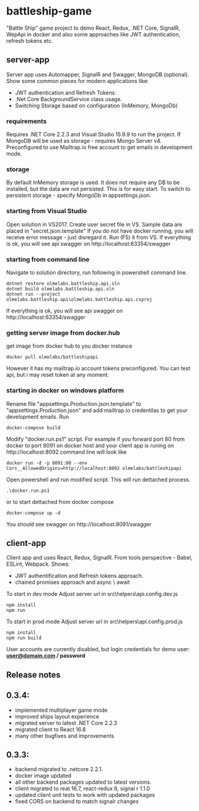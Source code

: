 # battleship-game
"Battle Ship" game project to demo React, Redux, .NET Core, SignalR, WepApi in docker and also some approaches like JWT authentication, refresh tokens etc.

## server-app
Server app uses Automapper, SignalR and Swagger, MongoDB (optional).
Show some common pieces for modern applications like:
 - JWT authentication and Refresh Tokens.
 - .Net Core BackgroundService class usage.
 - Switching Storage based on configuration (InMemory, MongoDb)

### requirements
Requires .NET Core 2.2.3 and Visual Studio 15.9.9 to run the project. 
If MongoDB will be used as storage - requires Mongo Server v4.
Preconfigured to use Mailtrap.io free account to get emails in development mode.

### storage
By default InMemory storage is used. It does not require any DB to be installed, but the data are not persisted.
This is for easy start. To switch to persistent storage - specify MongoDb in appsettings.json.

### starting from Visual Studio
Open solution in VS2017. 
Create user secret file in VS. Sample data are placed in "secret.json.template" 
If you do not have docker running, you will receive error message - just disregard it.
Run (F5) it from VS.
If everything is ok, you will see api swagger on http://localhost:63354/swagger

### starting from command line
Navigate to solution directory, run following in powershell command line.
```
dotnet restore olmelabs.battleship.api.sln 
dotnet build olmelabs.battleship.api.sln 
dotnet run --project olmelabs.battleship.api\olmelabs.battleship.api.csproj
```
If everything is ok, you will see api swagger on http://localhost:63354/swagger

### getting server image from docker.hub
get image from docker hub to you docker instance
```
docker pull olmelabs/battleshipapi
```
However it has my mailtrap.io account tokens preconfigured. You can test api, but i may reset token at any moment.

### starting in docker on windows platform
Rename file "appsettings.Production.json.template" to "appsettings.Production.json" and add mailtrap.io credentilas to get your development emails.
Run
```
docker-compose build
```
Modify "docker.run.ps1" script. For example if you  forward port 80 from docker to port 8091 on docker host and your client app is runing on http://localhost:8092 command line will look like
```
docker run -d -p 8091:80 --env Cors__AllowedOrigins=http://localhost:8092 olmelabs/battleshipapi
```
Open powershell and run modified script. This will run dettached process. 
```
.\docker.run.ps1
```
or to start dettached from docker compose
```
docker-compose up -d
```
You should see swagger on http://localhost:8091/swagger

## client-app
Client app and uses React, Redux, SignalR. From tools perspective - Babel, ESLint, Webpack.
Shows:
 - JWT authentification and Refresh tokens approach. 
 - chained promises approach and async \ await

To start in dev mode
Adjust server url in src\helpers\api.config.dev.js 
```
npm install
npm run
```
To start in prod mode
Adjust server url in src\helpers\api.config.prod.js 
```
npm install
npm run build
```
User accounts are currently disabled, but login credentials for demo user: **user@domain.com / password**

## Release notes 
## 0.3.4:
 - implemented multiplayer game mode
 - improved ships layout experience
 - migrated server to latest .NET Core 2.2.3
 - migrated client to React 16.8
 - many other bugfixes and improvements
## 0.3.3:
 - backend migrated to .netcore 2.2.1.
 - docker image updated
 - all other backend packages updated to latest versions.
 - client migrated to reat 16.7, react-redux 6, signal r 1.1.0
 - updated client unit tests to work with updated packages
 - fixed CORS on backend to match signalr changes
